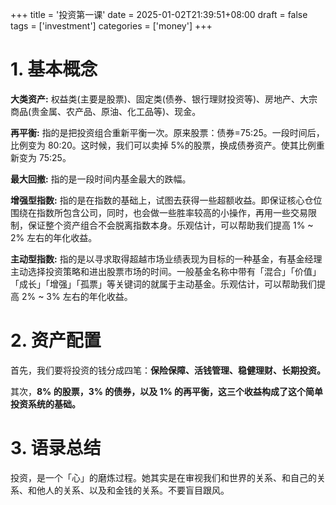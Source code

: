 +++
title = '投资第一课'
date = 2025-01-02T21:39:51+08:00
draft = false
tags = ['investment']
categories = ['money']
+++

# 1. 基本概念

**大类资产:** 权益类(主要是股票)、固定类(债券、银行理财投资等)、房地产、大宗商品(贵金属、农产品、原油、化工品等)、现金。

**再平衡:** 指的是把投资组合重新平衡一次。原来股票：债券=75:25。一段时间后，比例变为 80:20。这时候，我们可以卖掉 5%的股票，换成债券资产。使其比例重新变为 75:25。

**最大回撤:** 指的是一段时间内基金最大的跌幅。

**增强型指数:** 指的是在指数的基础上，试图去获得一些超额收益。即保证核心仓位围绕在指数所包含公司，同时，也会做一些胜率较高的小操作，再用一些交易限制，保证整个资产组合不会脱离指数本身。乐观估计，可以帮助我们提高 1% ~ 2% 左右的年化收益。

**主动型指数:** 指的是以寻求取得超越市场业绩表现为目标的一种基金，有基金经理主动选择投资策略和进出股票市场的时间。一般基金名称中带有「混合」「价值」「成长」「增强」「孤票」等关键词的就属于主动基金。乐观估计，可以帮助我们提高 2% ~ 3% 左右的年化收益。

# 2. 资产配置

首先，我们要将投资的钱分成四笔：**保险保障、活钱管理、稳健理财、长期投资。**

其次，**8% 的股票，3% 的债券，以及 1% 的再平衡，这三个收益构成了这个简单投资系统的基础。**

# 3. 语录总结

投资，是一个「心」的磨炼过程。她其实是在审视我们和世界的关系、和自己的关系、和他人的关系、以及和金钱的关系。不要盲目跟风。

